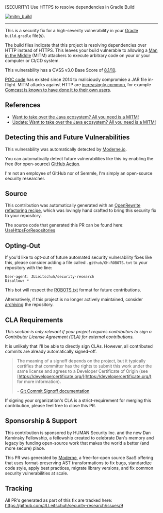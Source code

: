 [SECURITY] Use HTTPS to resolve dependencies in Gradle Build


[![mitm_build](https://user-images.githubusercontent.com/1323708/59226671-90645200-8ba1-11e9-8ab3-39292bef99e9.jpeg)](https://medium.com/@jonathan.leitschuh/want-to-take-over-the-java-ecosystem-all-you-need-is-a-mitm-1fc329d898fb?source=friends_link&sk=3c99970c55a899ad9ef41f126efcde0e)

---

This is a security fix for a high-severity vulnerability in your [Gradle](https://gradle.org/) `build.gradle` file(s).

The build files indicate that this project is resolving dependencies over HTTP instead of HTTPS.
This leaves your build vulnerable to allowing a [Man in the Middle](https://en.wikipedia.org/wiki/Man-in-the-middle_attack) (MITM) attackers to execute arbitrary code on your or your computer or CI/CD system.

This vulnerability has a CVSS v3.0 Base Score of [8.1/10](https://nvd.nist.gov/vuln-metrics/cvss/v3-calculator?vector=AV:N/AC:H/PR:N/UI:N/S:U/C:H/I:H/A:H).

[POC code](https://max.computer/blog/how-to-take-over-the-computer-of-any-java-or-clojure-or-scala-developer/) has existed since 2014 to maliciously compromise a JAR file in-flight.
MITM attacks against HTTP are [increasingly common](https://security.stackexchange.com/a/12050), for example [Comcast is known to have done it to their own users](https://thenextweb.com/insights/2017/12/11/comcast-continues-to-inject-its-own-code-into-websites-you-visit/#).

## References

- [Want to take over the Java ecosystem? All you need is a MITM!](https://medium.com/@jonathan.leitschuh/want-to-take-over-the-java-ecosystem-all-you-need-is-a-mitm-1fc329d898fb?source=friends_link&sk=3c99970c55a899ad9ef41f126efcde0e)
- [Update: Want to take over the Java ecosystem? All you need is a MITM!](https://medium.com/bugbountywriteup/update-want-to-take-over-the-java-ecosystem-all-you-need-is-a-mitm-d069d253fe23?source=friends_link&sk=8c8e52a7d57b98d0b7e541665688b454)

## Detecting this and Future Vulnerabilities

This vulnerability was automatically detected by [Moderne.io](https://moderne.io).

You can automatically detect future vulnerabilities like this by enabling the free (for open-source) [GitHub Action](https://github.com/github/codeql-action).

I'm not an employee of GitHub nor of Semmle, I'm simply an open-source security researcher.

## Source

This contribution was automatically generated with an [OpenRewrite](https://github.com/openrewrite/rewrite) [refactoring recipe](https://docs.openrewrite.org/), which was lovingly hand crafted to bring this security fix to your repository.

The source code that generated this PR can be found here:
[UseHttpsForRepositories](https://github.com/openrewrite/rewrite/blob/c24ae28a004eb031765a4fc5079b190d4d6cd1b5/rewrite-gradle/src/main/java/org/openrewrite/gradle/security/UseHttpsForRepositories.java)

## Opting-Out

If you'd like to opt-out of future automated security vulnerability fixes like this, please consider adding a file called
`.github/GH-ROBOTS.txt` to your repository with the line:

```
User-agent: JLLeitschuh/security-research
Disallow: *
```

This bot will respect the [ROBOTS.txt](https://moz.com/learn/seo/robotstxt) format for future contributions.

Alternatively, if this project is no longer actively maintained, consider [archiving](https://help.github.com/en/github/creating-cloning-and-archiving-repositories/about-archiving-repositories) the repository.

## CLA Requirements

_This section is only relevant if your project requires contributors to sign a Contributor License Agreement (CLA) for external contributions._

It is unlikely that I'll be able to directly sign CLAs. However, all contributed commits are already automatically signed-off.

> The meaning of a signoff depends on the project, but it typically certifies that committer has the rights to submit this work under the same license and agrees to a Developer Certificate of Origin 
> (see [https://developercertificate.org/](https://developercertificate.org/) for more information).
>
> \- [Git Commit Signoff documentation](https://developercertificate.org/)

If signing your organization's CLA is a strict-requirement for merging this contribution, please feel free to close this PR.

## Sponsorship & Support

This contribution is sponsored by HUMAN Security Inc. and the new Dan Kaminsky Fellowship, a fellowship created to celebrate
Dan's memory and legacy by funding open-source work that makes the world a better (and more secure) place.

This PR was generated by [Moderne](https://www.moderne.io/), a free-for-open source SaaS offering that uses format-preserving AST transformations
to fix bugs, standardize code style, apply best practices, migrate library versions, and fix common security vulnerabilities at scale.

## Tracking

All PR's generated as part of this fix are tracked here: https://github.com/JLLeitschuh/security-research/issues/9

